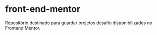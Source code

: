 # front-end-mentor
Repositório destinado para guardar projetos desafio disponibilizados no Frontend Mentor.
